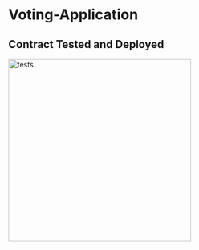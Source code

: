 # Voting-Application

## Contract Tested and Deployed

<img width="364" alt="tests" src="https://github.com/SurveAditya/Voting-Application/assets/100592839/d29dd337-f787-4edf-a325-5daff26a73e1">
